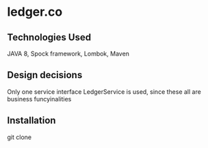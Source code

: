 # ledger.co
## Technologies Used
JAVA 8, Spock framework, Lombok, Maven

## Design decisions
Only one service interface LedgerService is used, since these all are business funcyinalities

## Installation
git clone 
